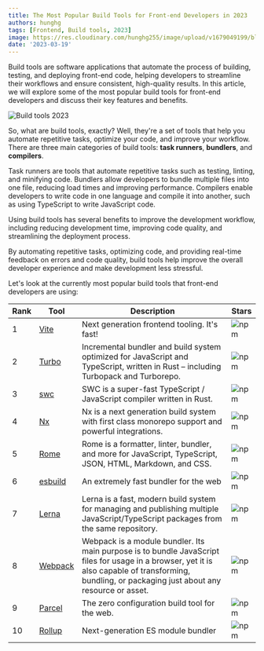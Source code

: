 ```yaml
---
title: The Most Popular Build Tools for Front-end Developers in 2023
authors: hunghg
tags: [Frontend, Build tools, 2023]
image: https://res.cloudinary.com/hunghg255/image/upload/v1679049199/blog/Build-Tools-for-Front-end-Developers_kbidno.png
date: '2023-03-19'
---
```


Build tools are software applications that automate the process of building, testing, and deploying front-end code, helping developers to streamline their workflows and ensure consistent, high-quality results. In this article, we will explore some of the most popular build tools for front-end developers and discuss their key features and benefits.

<!--truncate-->

![Build tools 2023](https://res.cloudinary.com/hunghg255/image/upload/v1679049199/blog/Build-Tools-for-Front-end-Developers_kbidno.png)

So, what are build tools, exactly? Well, they're a set of tools that help you automate repetitive tasks, optimize your code, and improve your workflow. There are three main categories of build tools: <b>task runners</b>, <b>bundlers</b>, and <b>compilers</b>.

Task runners are tools that automate repetitive tasks such as testing, linting, and minifying code. Bundlers allow developers to bundle multiple files into one file, reducing load times and improving performance. Compilers enable developers to write code in one language and compile it into another, such as using TypeScript to write JavaScript code.

Using build tools has several benefits to improve the development workflow, including reducing development time, improving code quality, and streamlining the deployment process.

By automating repetitive tasks, optimizing code, and providing real-time feedback on errors and code quality, build tools help improve the overall developer experience and make development less stressful.

Let's look at the currently most popular build tools that front-end developers are using:

| Rank | Tool                                                                                                            | Description                                                                                                                                                                                          | Stars                                                                                 |
| ---- | --------------------------------------------------------------------------------------------------------------- | ---------------------------------------------------------------------------------------------------------------------------------------------------------------------------------------------------- | ------------------------------------------------------------------------------------- |
| 1    | [Vite](https://github.com/vitejs/vite)                                                                          | Next generation frontend tooling. It's fast!                                                                                                                                                         | ![npm](https://img.shields.io/npm/dw/vite?color=white&label=%20&style=flat-square)    |
| 2    | [Turbo](https://github.com/vercel/turbo)                                                                        | Incremental bundler and build system optimized for JavaScript and TypeScript, written in Rust – including Turbopack and Turborepo.                                                                   | ![npm](https://img.shields.io/npm/dw/turbo?color=white&label=%20&style=flat-square)   |
| 3    | [swc](https://github.com/swc-project/swc)                                                                       | SWC is a super-fast TypeScript / JavaScript compiler written in Rust.                                                                                                                                | ![npm](https://img.shields.io/npm/dw/swc?color=white&label=%20&style=flat-square)     |
| 4    | [Nx](https://github.com/nrwl/nx)                                                                                | Nx is a next generation build system with first class monorepo support and powerful integrations.                                                                                                    | ![npm](https://img.shields.io/npm/dw/nx?color=white&label=%20&style=flat-square)      |
| 5    | [Rome](https://github.com/rome/tools)                                                                           | Rome is a formatter, linter, bundler, and more for JavaScript, TypeScript, JSON, HTML, Markdown, and CSS.                                                                                            | ![npm](https://img.shields.io/npm/dw/rome?color=white&label=%20&style=flat-square)    |
| 6    | [esbuild](https://github.com/evanw/esbuild)                                                                     | An extremely fast bundler for the web                                                                                                                                                                | ![npm](https://img.shields.io/npm/dw/esbuild?color=white&label=%20&style=flat-square) |
| 7    | [Lerna](https://github.com/lerna/lerna)                                                                         | Lerna is a fast, modern build system for managing and publishing multiple JavaScript/TypeScript packages from the same repository.                                                                   | ![npm](https://img.shields.io/npm/dw/lerna?color=white&label=%20&style=flat-square)   |
| 8    | [Webpack](https://github.com/webpack/webpack)                                                                   | Webpack is a module bundler. Its main purpose is to bundle JavaScript files for usage in a browser, yet it is also capable of transforming, bundling, or packaging just about any resource or asset. | ![npm](https://img.shields.io/npm/dw/webpack?color=white&label=%20&style=flat-square) |
| 9    | [Parcel](https://stackdiary.com/build-tools-for-web-development/#:~:text=9-,Parcel,-The%20zero%20configuration) | The zero configuration build tool for the web.                                                                                                                                                       | ![npm](https://img.shields.io/npm/dw/parcel?color=white&label=%20&style=flat-square)  |
| 10   | [Rollup](https://github.com/rollup/rollup)                                                                      | Next-generation ES module bundler                                                                                                                                                                    | ![npm](https://img.shields.io/npm/dw/rollup?color=white&label=%20&style=flat-square)  |
